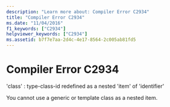 ```yaml
---
description: "Learn more about: Compiler Error C2934"
title: "Compiler Error C2934"
ms.date: "11/04/2016"
f1_keywords: ["C2934"]
helpviewer_keywords: ["C2934"]
ms.assetid: b7f7e7aa-2d4c-4e17-8564-2c005ab81fd5
---
```

# Compiler Error C2934

'class' : type-class-id redefined as a nested 'item' of 'identifier'

You cannot use a generic or template class as a nested item.
